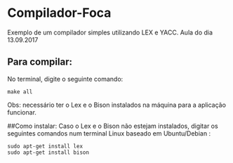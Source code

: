 # Compilador-Foca
Exemplo de um compilador simples utilizando LEX e YACC.
Aula do dia 13.09.2017


##  Para compilar:
  No terminal, digite o seguinte comando:
  
    make all
    
Obs: necessário ter o Lex e o Bison instalados na máquina para a aplicação funcionar.

##Como instalar:
  Caso o Lex e o Bison não estejam instalados, digitar os seguintes comandos num terminal Linux baseado em Ubuntu/Debian :
   
    sudo apt-get install lex
    sudo apt-get install bison

